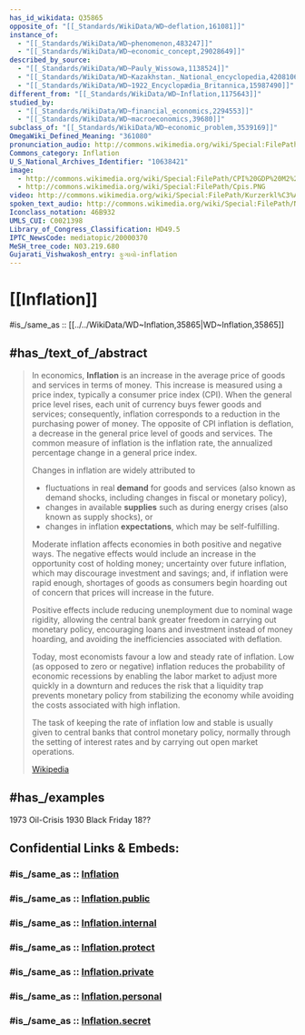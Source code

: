 ```yaml
---
has_id_wikidata: Q35865
opposite_of: "[[_Standards/WikiData/WD~deflation,161081]]"
instance_of:
  - "[[_Standards/WikiData/WD~phenomenon,483247]]"
  - "[[_Standards/WikiData/WD~economic_concept,29028649]]"
described_by_source:
  - "[[_Standards/WikiData/WD~Pauly_Wissowa,1138524]]"
  - "[[_Standards/WikiData/WD~Kazakhstan._National_encyclopedia,4208106]]"
  - "[[_Standards/WikiData/WD~1922_Encyclopædia_Britannica,15987490]]"
different_from: "[[_Standards/WikiData/WD~Inflation,1175643]]"
studied_by:
  - "[[_Standards/WikiData/WD~financial_economics,2294553]]"
  - "[[_Standards/WikiData/WD~macroeconomics,39680]]"
subclass_of: "[[_Standards/WikiData/WD~economic_problem,3539169]]"
OmegaWiki_Defined_Meaning: "361080"
pronunciation_audio: http://commons.wikimedia.org/wiki/Special:FilePath/De-Inflation.ogg
Commons_category: Inflation
U_S_National_Archives_Identifier: "10638421"
image:
  - http://commons.wikimedia.org/wiki/Special:FilePath/CPI%20GDP%20M2%20and%20Velocity.png
  - http://commons.wikimedia.org/wiki/Special:FilePath/Cpis.PNG
video: http://commons.wikimedia.org/wiki/Special:FilePath/Kurzerkl%C3%A4rt%2C%20Inflation%20-%20Tagesschau.webm
spoken_text_audio: http://commons.wikimedia.org/wiki/Special:FilePath/Nl-Inflatie-article.ogg
Iconclass_notation: 46B932
UMLS_CUI: C0021398
Library_of_Congress_Classification: HD49.5
IPTC_NewsCode: mediatopic/20000370
MeSH_tree_code: N03.219.680
Gujarati_Vishwakosh_entry: ફુગાવો-inflation
---
```


# [[Inflation]] 

#is_/same_as :: [[../../WikiData/WD~Inflation,35865|WD~Inflation,35865]] 

## #has_/text_of_/abstract 

> In economics, **Inflation** is an increase in the average price of goods and services in terms of money.  
> This increase is measured using a price index, typically a consumer price index (CPI). 
> When the general price level rises, each unit of currency buys fewer goods and services; 
> consequently, inflation corresponds to a reduction in the purchasing power of money. 
> The opposite of CPI inflation is deflation, a decrease in the general price level of goods and services. 
> The common measure of inflation is the inflation rate, 
> the annualized percentage change in a general price index.
>
> Changes in inflation are widely attributed to 
> - fluctuations in real __demand__ for goods and services (also known as demand shocks, including changes in fiscal or monetary policy), 
> - changes in available __supplies__ such as during energy crises (also known as supply shocks), or 
> - changes in inflation __expectations__, which may be self-fulfilling. 
> 
> Moderate inflation affects economies in both positive and negative ways. 
> The negative effects would include an increase in the opportunity cost of holding money; 
> uncertainty over future inflation, which may discourage investment and savings; 
> and, if inflation were rapid enough, shortages of goods 
> as consumers begin hoarding out of concern that prices will increase in the future. 
> 
> Positive effects include reducing unemployment due to nominal wage rigidity,  
> allowing the central bank greater freedom in carrying out monetary policy, encouraging loans 
> and investment instead of money hoarding, and avoiding the inefficiencies associated with deflation.
>
> Today, most economists favour a low and steady rate of inflation. 
> Low (as opposed to zero or negative) inflation reduces the probability of economic recessions 
> by enabling the labor market to adjust more quickly in a downturn 
> and reduces the risk that a liquidity trap prevents monetary policy from stabilizing the economy 
> while avoiding the costs associated with high inflation. 
> 
> The task of keeping the rate of inflation low and stable is usually given to 
> central banks that control monetary policy, normally through the setting of interest rates 
> and by carrying out open market operations.
>
> [Wikipedia](https://en.wikipedia.org/wiki/Inflation) 

## #has_/examples 

1973 Oil-Crisis 
1930 Black Friday 
18?? 


## Confidential Links & Embeds: 

### #is_/same_as :: [Inflation](/_Standards/Economics/Currency/Inflation.md) 

### #is_/same_as :: [Inflation.public](/_public/Economics/Currency/Inflation.public.md) 

### #is_/same_as :: [Inflation.internal](/_internal/Economics/Currency/Inflation.internal.md) 

### #is_/same_as :: [Inflation.protect](/_protect/Economics/Currency/Inflation.protect.md) 

### #is_/same_as :: [Inflation.private](/_private/Economics/Currency/Inflation.private.md) 

### #is_/same_as :: [Inflation.personal](/_personal/Economics/Currency/Inflation.personal.md) 

### #is_/same_as :: [Inflation.secret](/_secret/Economics/Currency/Inflation.secret.md)

